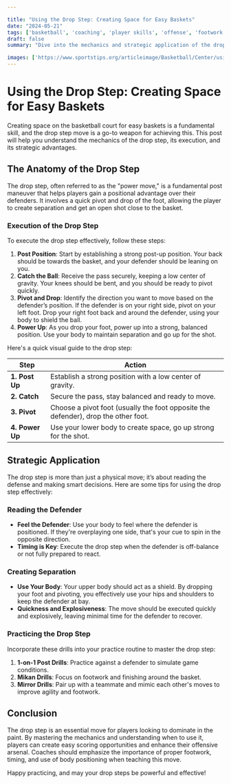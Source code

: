 ```yaml
---

title: "Using the Drop Step: Creating Space for Easy Baskets"
date: "2024-05-21"
tags: ['basketball', 'coaching', 'player skills', 'offense', 'footwork', 'drop step', 'basketball drills', 'scoring', 'training']
draft: false
summary: "Dive into the mechanics and strategic application of the drop step move in basketball, a crucial skill for creating separation and scoring effectively."

images: ['https://www.sportstips.org/articleimage/Basketball/Center/using_the_drop_step_creating_space_for_easy_baskets.webp']
---
```


# Using the Drop Step: Creating Space for Easy Baskets

Creating space on the basketball court for easy baskets is a fundamental skill, and the drop step move is a go-to weapon for achieving this. This post will help you understand the mechanics of the drop step, its execution, and its strategic advantages.

## The Anatomy of the Drop Step

The drop step, often referred to as the "power move," is a fundamental post maneuver that helps players gain a positional advantage over their defenders. It involves a quick pivot and drop of the foot, allowing the player to create separation and get an open shot close to the basket.

### Execution of the Drop Step

To execute the drop step effectively, follow these steps:

1. **Post Position**: Start by establishing a strong post-up position. Your back should be towards the basket, and your defender should be leaning on you.
2. **Catch the Ball**: Receive the pass securely, keeping a low center of gravity. Your knees should be bent, and you should be ready to pivot quickly.
3. **Pivot and Drop**: Identify the direction you want to move based on the defender’s position. If the defender is on your right side, pivot on your left foot. Drop your right foot back and around the defender, using your body to shield the ball.
4. **Power Up**: As you drop your foot, power up into a strong, balanced position. Use your body to maintain separation and go up for the shot.

Here's a quick visual guide to the drop step:

| Step            | Action                                              |
|-----------------|-----------------------------------------------------|
| **1. Post Up**  | Establish a strong position with a low center of gravity. |
| **2. Catch**    | Secure the pass, stay balanced and ready to move.   |
| **3. Pivot**    | Choose a pivot foot (usually the foot opposite the defender), drop the other foot. |
| **4. Power Up** | Use your lower body to create space, go up strong for the shot. |

## Strategic Application

The drop step is more than just a physical move; it’s about reading the defense and making smart decisions. Here are some tips for using the drop step effectively:

### Reading the Defender

- **Feel the Defender**: Use your body to feel where the defender is positioned. If they're overplaying one side, that's your cue to spin in the opposite direction.
- **Timing is Key**: Execute the drop step when the defender is off-balance or not fully prepared to react.

### Creating Separation

- **Use Your Body**: Your upper body should act as a shield. By dropping your foot and pivoting, you effectively use your hips and shoulders to keep the defender at bay.
- **Quickness and Explosiveness**: The move should be executed quickly and explosively, leaving minimal time for the defender to recover.

### Practicing the Drop Step

Incorporate these drills into your practice routine to master the drop step:

1. **1-on-1 Post Drills**: Practice against a defender to simulate game conditions.
2. **Mikan Drills**: Focus on footwork and finishing around the basket.
3. **Mirror Drills**: Pair up with a teammate and mimic each other's moves to improve agility and footwork.

## Conclusion

The drop step is an essential move for players looking to dominate in the paint. By mastering the mechanics and understanding when to use it, players can create easy scoring opportunities and enhance their offensive arsenal. Coaches should emphasize the importance of proper footwork, timing, and use of body positioning when teaching this move.

Happy practicing, and may your drop steps be powerful and effective!

```